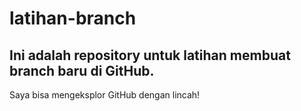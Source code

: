 latihan-branch
==
Ini adalah repository untuk latihan membuat branch baru di GitHub.
--
Saya bisa mengeksplor GitHub dengan lincah!